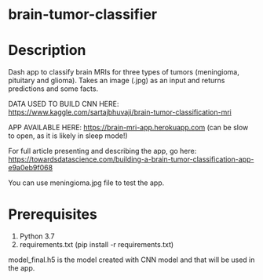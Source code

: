 # brain-tumor-classifier

# Description 

Dash app to classify brain MRIs for three types of tumors (meningioma, pituitary and glioma). Takes an image (.jpg) as an input and returns predictions and some facts. 

DATA USED TO BUILD CNN HERE: https://www.kaggle.com/sartajbhuvaji/brain-tumor-classification-mri

APP AVAILABLE HERE:  https://brain-mri-app.herokuapp.com (can be slow to open, as it is likely in sleep mode!)

For full article presenting and describing the app, go here: https://towardsdatascience.com/building-a-brain-tumor-classification-app-e9a0eb9f068

You can use meningioma.jpg file to test the app.

# Prerequisites

1. Python 3.7
2. requirements.txt (pip install -r requirements.txt)

model_final.h5 is the model created with CNN model and that will be used in the app. 
